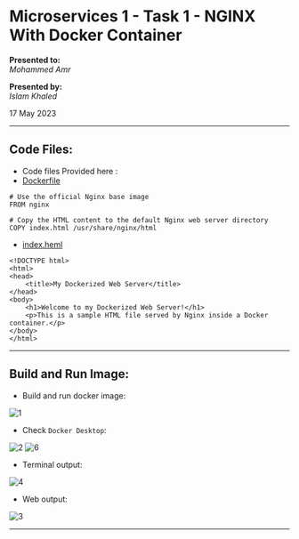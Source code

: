 # Microservices 1 - Task 1 - NGINX With Docker Container

**Presented to:**    
_Mohammed Amr_    

**Presented by:**   
_Islam Khaled_    

17 May 2023

-----------------------------------------
## Code Files:

- Code files Provided here : 
- [Dockerfile](https://github.com/eslamkhaled560/Sprints-Tasks/blob/main/8-%20Microservices%20and%20Docker/S_Microservices_02%20Docker%20Ngnix%20with%20specific%20HTML/Dockerfile)
```
# Use the official Nginx base image
FROM nginx

# Copy the HTML content to the default Nginx web server directory
COPY index.html /usr/share/nginx/html
```
- [index.heml](https://github.com/eslamkhaled560/Sprints-Tasks/blob/main/8-%20Microservices%20and%20Docker/S_Microservices_02%20Docker%20Ngnix%20with%20specific%20HTML/index.html)
```
<!DOCTYPE html>
<html>
<head>
    <title>My Dockerized Web Server</title>
</head>
<body>
    <h1>Welcome to my Dockerized Web Server!</h1>
    <p>This is a sample HTML file served by Nginx inside a Docker container.</p>
</body>
</html>
```

-----------------------------------------
## Build and Run Image:

- Build and run docker image:

![1](https://github.com/eslamkhaled560/Sprints-Tasks/assets/54172897/2a1d8f71-65b3-4fa8-b11f-2d31369c4a3b)

- Check ```Docker Desktop```:

![2](https://github.com/eslamkhaled560/Sprints-Tasks/assets/54172897/95f030c2-6d56-47f7-b59a-fb6dea69b290)
![6](https://github.com/eslamkhaled560/Sprints-Tasks/assets/54172897/08e6b873-4bfe-44d8-b3fe-3c061bae4042)

- Terminal output:

![4](https://github.com/eslamkhaled560/Sprints-Tasks/assets/54172897/527c5aa5-4213-47f1-b273-02410df6b7b5)

- Web output:

![3](https://github.com/eslamkhaled560/Sprints-Tasks/assets/54172897/34374f68-0359-42cc-bb5f-b6297735e901)

-----------------------------------------
